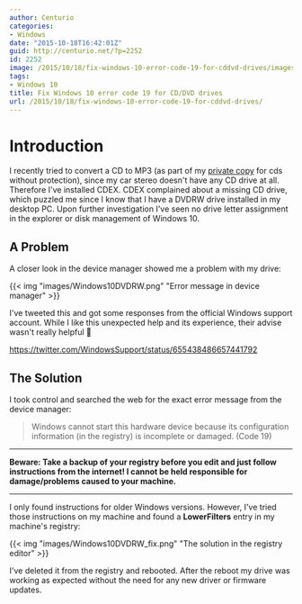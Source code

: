 ```yaml
---
author: Centurio
categories:
- Windows
date: "2015-10-18T16:42:01Z"
guid: http://centurio.net/?p=2252
id: 2252
image: /2015/10/18/fix-windows-10-error-code-19-for-cddvd-drives/images/Windows10DVDRW.png
tags:
- Windows 10
title: Fix Windows 10 error code 19 for CD/DVD drives
url: /2015/10/18/fix-windows-10-error-code-19-for-cddvd-drives/
---
```

# Introduction
I recently tried to convert a CD to MP3 (as part of my [private copy](https://de.wikipedia.org/wiki/Privatkopie) for cds without protection), since my car stereo doesn't have any CD drive at all. Therefore I've installed CDEX. CDEX complained about a missing CD drive, which puzzled me since I know that I have a DVDRW drive installed in my desktop PC. Upon further investigation I've seen no drive letter assignment in the explorer or disk management of Windows 10.

## A Problem
A closer look in the device manager showed me a problem with my drive:

{{< img "images/Windows10DVDRW.png" "Error message in device manager" >}}

I've tweeted this and got some responses from the official Windows support account. While I like this unexpected help and its experience, their advise wasn't really helpful 🙁

https://twitter.com/WindowsSupport/status/655438486657441792

## The Solution
I took control and searched the web for the exact error message from the device manager:

> Windows cannot start this hardware device because its configuration information (in the registry) is incomplete or damaged. (Code 19)

* * *

**Beware: Take a backup of your registry before you edit and just follow instructions from the internet! I cannot be held responsible for damage/problems caused to your machine.**

* * *

 

I only found instructions for older Windows versions. However, I've tried those instructions on my machine and found a **LowerFilters** entry in my machine's registry:

{{< img "images/Windows10DVDRW_fix.png" "The solution in the registry editor" >}}

I've deleted it from the registry and rebooted. After the reboot my drive was working as expected without the need for any new driver or firmware updates.